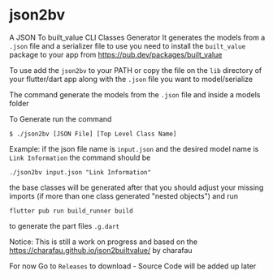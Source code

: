 # json2bv

A JSON To built_value CLI Classes Generator
It generates the models from a `.json` file and a serializer file to use
you need to install the `built_value` package to your app from https://pub.dev/packages/built_value

To use add the `json2bv` to your PATH or copy the file on the `lib` directory of your flutter/dart app along with the `.json` file you want to model/serialize

The command generate the models from the `.json` file and inside a models folder

To Generate run the command
```
$ ./json2bv [JSON File] [Top Level Class Name]
```

Example:
if the json file name is `input.json` and the desired model name is `Link Information` the command should be

```
./json2bv input.json "Link Information"
```
the base classes will be generated after that you should adjust your missing imports (if more than one class generated "nested objects") and run
```
flutter pub run build_runner build
```
to generate the part files `.g.dart`

Notice:
This is still a work on progress and based on the https://charafau.github.io/json2builtvalue/ by charafau

For now Go to `Releases` to download - Source Code will be added up later
